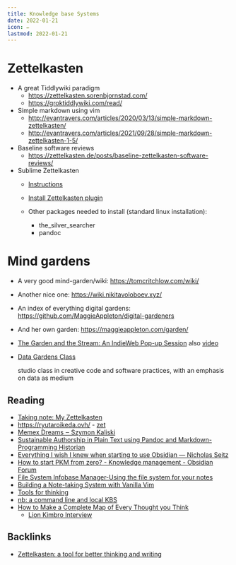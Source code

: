 ```yaml
---
title: Knowledge base Systems 
date: 2022-01-21
icon: ✏️
lastmod: 2022-01-21
---
```



# Zettelkasten

- A great Tiddlywiki paradigm
    - https://zettelkasten.sorenbjornstad.com/
    - https://groktiddlywiki.com/read/
- Simple markdown using vim
    - http://evantravers.com/articles/2020/03/13/simple-markdown-zettelkasten/
    - http://evantravers.com/articles/2021/09/28/simple-markdown-zettelkasten-1-5/
- Baseline software reviews
    - https://zettelkasten.de/posts/baseline-zettelkasten-software-reviews/
- Sublime Zettelkasten
    - [Instructions](https://www.sublimetext.com/docs/3/linux_repositories.html#dnf)
    - [Install Zettelkasten plugin](https://github.com/renerocksai/sublime_zk#installation)

    - Other packages needed to install (standard linux installation):
        - the_silver_searcher
        - pandoc

# Mind gardens
- A very good mind-garden/wiki: https://tomcritchlow.com/wiki/
- Another nice one: https://wiki.nikitavoloboev.xyz/
- An index of everything digital gardens: https://github.com/MaggieAppleton/digital-gardeners
- And her own garden: https://maggieappleton.com/garden/
- [The Garden and the Stream: An IndieWeb Pop-up Session](https://indieweb.org/2020/Pop-ups/GardenAndStream) also [video](https://archive.org/details/gardens-and-streams-wikis-blogs-and-ui-popup-indie-web-camp-session-2020/GardensAndStreamsWikisBlogsAndUI-GalleryView-PopupIndieWebCampSession-2020.mp4)
- [Data Gardens Class](https://everestpipkin.github.io/datagardens/)

    > 
    studio class in creative code and software practices, with an emphasis on data as medium



## Reading
* [Taking note: My Zettelkasten](https://web.archive.org/web/20200131122229/http://takingnotenow.blogspot.com/2015/12/my-zettelkasten.html)
* https://ryutaroikeda.ovh/ - [zet](https://ryutaroikeda.ovh/zet/html/index.html)
* [Memex Dreams ‒ Szymon Kaliski](https://szymonkaliski.com/writing/2020-04-19-memex-dreams/)
* [Sustainable Authorship in Plain Text using Pandoc and Markdown-Programming Historian](https://programminghistorian.org/en/lessons/sustainable-authorship-in-plain-text-using-pandoc-and-markdown)
* [Everything I wish I knew when starting to use Obsidian — Nicholas Seitz](https://www.nickseitz.com/writing/obsidian-day-one-starterpack)
* [How to start PKM from zero? - Knowledge management - Obsidian Forum](https://forum.obsidian.md/t/how-to-start-pkm-from-zero/25940)
* [File System Infobase Manager-Using the file system for your notes](http://dougist.com/2009/08/file-system-infobase-manager/)
* [Building a Note-taking System with Vanilla Vim](https://www.edwinwenink.xyz/posts/42-vim_notetaking/)
* [Tools for thinking](https://www.juliendesrosiers.com/2021/08/21/tools-for-thinking.php)
* [nb: a command line and local KBS](https://xwmx.github.io/nb/)
* [How to Make a Complete Map of Every Thought you Think](http://users.speakeasy.net/~lion/nb/)
    * [Lion Kimbro Interview](https://gilest.org/lion-kimbro.html)

## Backlinks
* [Zettelkasten: a tool for better thinking and writing](https://jitterbug.cc/zettelkasten-a-tool-for-better-thinking-and-writing/)